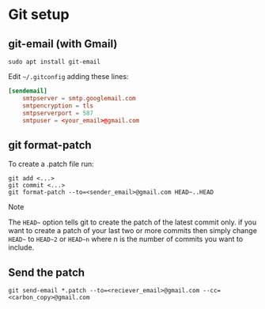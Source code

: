 # Git setup

## git-email (with Gmail)

```shell
sudo apt install git-email
```

Edit `~/.gitconfig` adding these lines:

```conf
[sendemail] 
    smtpserver = smtp.googlemail.com 
    smtpencryption = tls 
    smtpserverport = 587 
    smtpuser = <your_email>@gmail.com
```

## git format-patch

To create a .patch file run:

```shell
git add <...>
git commit <...>
git format-patch --to=<sender_email>@gmail.com HEAD~..HEAD
```

> [!NOTE]
>
> The `HEAD~` option tells git to create the patch of the latest commit only. if you want to create a patch of your last two or more commits then simply change `HEAD~` to `HEAD~2` or `HEAD~n` where n is the number of commits you want to include.

## Send the patch

```shell
git send-email *.patch --to=<reciever_email>@gmail.com --cc=<carbon_copy>@gmail.com
```
